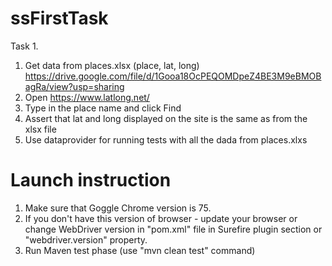 # ssFirstTask
Task 1.
1. Get data from places.xlsx (place, lat, long) https://drive.google.com/file/d/1Gooa18OcPEQOMDpeZ4BE3M9eBMOBagRa/view?usp=sharing
2. Open https://www.latlong.net/
3. Type in the place name and click Find
4. Assert that lat and long displayed on the site is the same as from the xlsx file
5. Use dataprovider for running tests with all the dada from places.xlxs

# Launch instruction
1. Make sure that Goggle Chrome version is 75.
2. If you don't have this version of browser - update your browser or change WebDriver version in "pom.xml" file in Surefire plugin section or "webdriver.version" property.
4. Run Maven test phase (use "mvn clean test" command)
